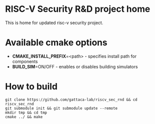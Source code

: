 # RISC-V Security R&D project home  
This is home for updated risc-v security project.  

# Available cmake options  
- **CMAKE_INSTALL_PREFIX**=\<path\> - specifies install path for components
- **BUILD_SIM**=ON/OFF - enables or disables building simulators  

# How to build
```
git clone https://github.com/gattaca-lab/riscv_sec_rnd && cd riscv_sec_rnd
git submodule init && git submodule update --remote
mkdir tmp && cd tmp
cmake ../ && make
```
